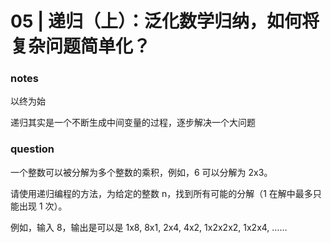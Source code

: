 # 05 | 递归（上）：泛化数学归纳，如何将复杂问题简单化？

### notes

以终为始

递归其实是一个不断生成中间变量的过程，逐步解决一个大问题

### question

一个整数可以被分解为多个整数的乘积，例如，6 可以分解为 2x3。

请使用递归编程的方法，为给定的整数 n，找到所有可能的分解（1 在解中最多只能出现 1 次）。

例如，输入 8，输出是可以是 1x8, 8x1, 2x4, 4x2, 1x2x2x2, 1x2x4, ……
